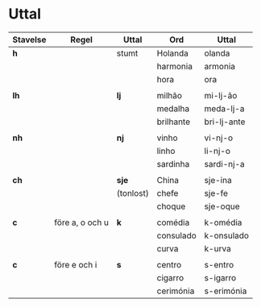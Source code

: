 # Uttal

| Stavelse | Regel              | Uttal     | Ord       | Uttal       |
| -------- | ------------------ | --------- | ----------| ----------- |
| **h**    |                    | stumt     | Holanda   | olanda      |
|          |                    |           | harmonia  | armonia     |
|          |                    |           | hora      | ora         |
|          |                    |           |           |             |
| **lh**   |                    | **lj**    | milhão    | mi-lj-ão    |
|          |                    |           | medalha   | meda-lj-a   |
|          |                    |           | brilhante | bri-lj-ante |
|          |                    |           |           |             |
| **nh**   |                    | **nj**    | vinho     | vi-nj-o     |
|          |                    |           | linho     | li-nj-o     |
|          |                    |           | sardinha  | sardi-nj-a  |
|          |                    |           |           |             |
| **ch**   |                    | **sje**   | China     | sje-ina     |
|          |                    | (tonlost) | chefe     | sje-fe      |
|          |                    |           | choque    | sje-oque    |
|          |                    |           |           |             |
| **c**    | före a, o och u    | **k**     | comédia   | k-omédia    |
|          |                    |           | consulado | k-onsulado  |
|          |                    |           | curva     | k-urva      |
|          |                    |           |           |             |
| **c**    | före e och i       | **s**     | centro    | s-entro     |
|          |                    |           | cigarro   | s-igarro    |
|          |                    |           | cerimónia | s-erimónia  |
